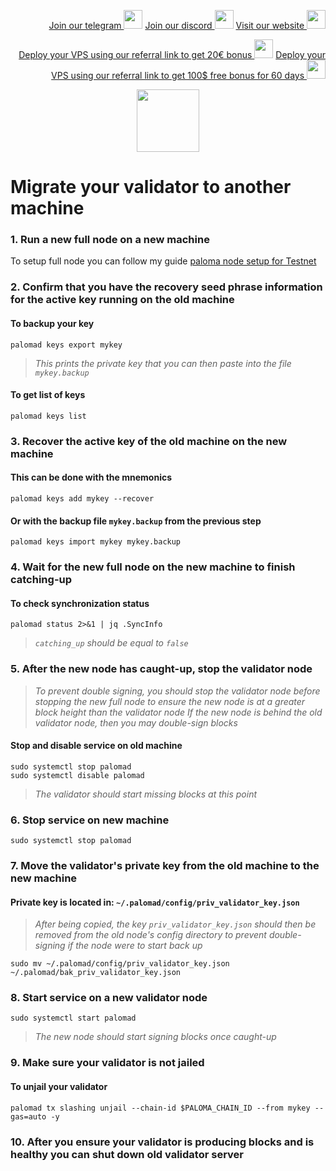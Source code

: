 <p style="font-size:14px" align="right">
<a href="https://t.me/kjnotes" target="_blank">Join our telegram <img src="https://user-images.githubusercontent.com/50621007/183283867-56b4d69f-bc6e-4939-b00a-72aa019d1aea.png" width="30"/></a>
<a href="https://discord.gg/fRVzvPBh" target="_blank">Join our discord <img src="https://user-images.githubusercontent.com/50621007/176236430-53b0f4de-41ff-41f7-92a1-4233890a90c8.png" width="30"/></a>
<a href="https://kjnodes.com/" target="_blank">Visit our website <img src="https://user-images.githubusercontent.com/50621007/168689709-7e537ca6-b6b8-4adc-9bd0-186ea4ea4aed.png" width="30"/></a>
</p>

<p style="font-size:14px" align="right">
<a href="https://hetzner.cloud/?ref=y8pQKS2nNy7i" target="_blank">Deploy your VPS using our referral link to get 20€ bonus <img src="https://user-images.githubusercontent.com/50621007/174612278-11716b2a-d662-487e-8085-3686278dd869.png" width="30"/></a>
<a href="https://m.do.co/c/17b61545ca3a" target="_blank">Deploy your VPS using our referral link to get 100$ free bonus for 60 days <img src="https://user-images.githubusercontent.com/50621007/183284313-adf81164-6db4-4284-9ea0-bcb841936350.png" width="30"/></a>
</p>

<p align="center">
  <img height="100" height="auto" src="https://user-images.githubusercontent.com/50621007/172488614-7d93b016-5fe4-4a51-99e2-67da5875ab7a.png">
</p>

# Migrate your validator to another machine

### 1. Run a new full node on a new machine
To setup full node you can follow my guide [paloma node setup for Testnet](https://github.com/kj89/testnet_manuals/blob/main/paloma/README.md)

### 2. Confirm that you have the recovery seed phrase information for the active key running on the old machine

#### To backup your key
```
palomad keys export mykey
```
> _This prints the private key that you can then paste into the file `mykey.backup`_

#### To get list of keys
```
palomad keys list
```

### 3. Recover the active key of the old machine on the new machine

#### This can be done with the mnemonics
```
palomad keys add mykey --recover
```

#### Or with the backup file `mykey.backup` from the previous step
```
palomad keys import mykey mykey.backup
```

### 4. Wait for the new full node on the new machine to finish catching-up

#### To check synchronization status
```
palomad status 2>&1 | jq .SyncInfo
```
> _`catching_up` should be equal to `false`_

### 5. After the new node has caught-up, stop the validator node

> _To prevent double signing, you should stop the validator node before stopping the new full node to ensure the new node is at a greater block height than the validator node_
> _If the new node is behind the old validator node, then you may double-sign blocks_

#### Stop and disable service on old machine
```
sudo systemctl stop palomad
sudo systemctl disable palomad
```
> _The validator should start missing blocks at this point_

### 6. Stop service on new machine
```
sudo systemctl stop palomad
```

### 7. Move the validator's private key from the old machine to the new machine
#### Private key is located in: `~/.palomad/config/priv_validator_key.json`

> _After being copied, the key `priv_validator_key.json` should then be removed from the old node's config directory to prevent double-signing if the node were to start back up_
```
sudo mv ~/.palomad/config/priv_validator_key.json ~/.palomad/bak_priv_validator_key.json
```

### 8. Start service on a new validator node
```
sudo systemctl start palomad
```
> _The new node should start signing blocks once caught-up_

### 9. Make sure your validator is not jailed
#### To unjail your validator
```
palomad tx slashing unjail --chain-id $PALOMA_CHAIN_ID --from mykey --gas=auto -y
```

### 10. After you ensure your validator is producing blocks and is healthy you can shut down old validator server
